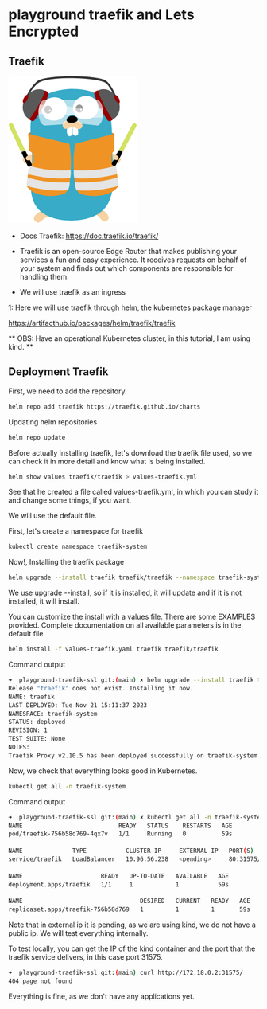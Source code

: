# playground traefik and Lets Encrypted

## Traefik

![](traefik.png)

* Docs Traefik: https://doc.traefik.io/traefik/

* Traefik is an open-source Edge Router that makes publishing your services a fun and easy experience. It receives requests on behalf of your system and finds out which components are responsible for handling them.

* We will use traefik as an ingress

1: Here we will use traefik through helm, the kubernetes package manager

https://artifacthub.io/packages/helm/traefik/traefik

** OBS: Have an operational Kubernetes cluster, in this tutorial, I am using kind. **

## Deployment Traefik

First, we need to add the repository.

```sh
helm repo add traefik https://traefik.github.io/charts
```

Updating helm repositories
```sh
helm repo update
```

Before actually installing traefik, let's download the traefik file used, so we can check it in more detail and know what is being installed.

```sh
helm show values traefik/traefik > values-traefik.yml
```

See that he created a file called values-traefik.yml, in which you can study it and change some things, if you want.

We will use the default file.

First, let's create a namespace for traefik

```sh
kubectl create namespace traefik-system
```

Now!, Installing the traefik package

```sh
helm upgrade --install traefik traefik/traefik --namespace traefik-system
```
We use upgrade --install, so if it is installed, it will update and if it is not installed, it will install.

You can customize the install with a values file. There are some EXAMPLES provided. Complete documentation on all available parameters is in the default file.

```sh
helm install -f values-traefik.yaml traefik traefik/traefik
```

Command output

```sh
➜  playground-traefik-ssl git:(main) ✗ helm upgrade --install traefik traefik/traefik --namespace traefik-system
Release "traefik" does not exist. Installing it now.
NAME: traefik
LAST DEPLOYED: Tue Nov 21 15:11:37 2023
NAMESPACE: traefik-system
STATUS: deployed
REVISION: 1
TEST SUITE: None
NOTES:
Traefik Proxy v2.10.5 has been deployed successfully on traefik-system namespace !
```

Now, we check that everything looks good in Kubernetes.
```sh
kubectl get all -n traefik-system
```

Command output
```sh
➜  playground-traefik-ssl git:(main) ✗ kubectl get all -n traefik-system
NAME                           READY   STATUS    RESTARTS   AGE
pod/traefik-756b58d769-4qx7v   1/1     Running   0          59s

NAME              TYPE           CLUSTER-IP     EXTERNAL-IP   PORT(S)                      AGE
service/traefik   LoadBalancer   10.96.56.238   <pending>     80:31575/TCP,443:30684/TCP   59s

NAME                      READY   UP-TO-DATE   AVAILABLE   AGE
deployment.apps/traefik   1/1     1            1           59s

NAME                                 DESIRED   CURRENT   READY   AGE
replicaset.apps/traefik-756b58d769   1         1         1       59s

```

Note that in external ip it is pending, as we are using kind, we do not have a public ip. We will test everything internally.


To test locally, you can get the IP of the kind container and the port that the traefik service delivers, in this case port 31575.

```sh
➜  playground-traefik-ssl git:(main) curl http://172.18.0.2:31575/
404 page not found
```

Everything is fine, as we don't have any applications yet.